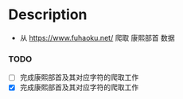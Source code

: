 # Description
* 从 https://www.fuhaoku.net/ 爬取 康熙部首 数据
### TODO
- [ ] 完成康熙部首及其对应字符的爬取工作
- [x] 完成康熙部首及其对应字符的爬取工作